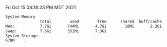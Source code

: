 Fri Oct 15 08:18:23 PM MDT 2021
```bash
System Memory
               total        used        free      shared  buff/cache   available
Mem:           7.7Gi       744Mi       4.7Gi        10Mi       2.2Gi       6.6Gi
Swap:          7.6Gi       351Mi       7.3Gi
System Storage
678M	.
```
